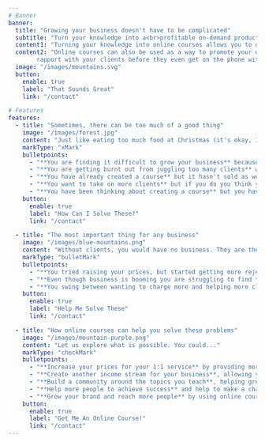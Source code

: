 ```yaml
---
# Banner
banner:
  title: "Growing your business doesn't have to be complicated"
  subtitle: "Turn your knowledge into a<br>profitable on-demand product"
  content1: "Turning your knowledge into online courses allows you to do the work once then benefit over and over."
  content2: "Online courses can also be used as a way to promote your done-with-you or done-for-you services, building up
        rapport with your clients before they even get on the phone with you."
  image: "/images/mountains.svg"
  button:
    enable: true
    label: "That Sounds Great"
    link: "/contact"

# Features
features:
  - title: "Sometimes, there can be too much of a good thing"
    image: "/images/forest.jpg"
    content: "Just like eating too much food at Christmas (it's okay, I do it too), when your business (i.e. you) reaches maximum capacity, growth can slow down and feel like it's weighing you down."
    markType: "xMark"
    bulletpoints:
      - "**You are finding it difficult to grow your business** because you just can't find the time in your jam-packed schedule."
      - "**You are getting burnt out from juggling too many clients** which means your clients are missing out on your best service."
      - "**You have already created a course** but it hasn't sold as well as you wanted it to, just draining money rather than being profitable like you hoped."
      - "**You want to take on more clients** but if you do you think you might explode from having too much work."
      - "**You have been thinking about creating a course** but you have no idea where to start."
    button:
      enable: true 
      label: "How Can I Solve These?"
      link: "/contact"

  - title: "The most important thing for any business"
    image: "/images/blue-mountains.png"
    content: "Without clients, you would have no business. They are the what allow you to make the difference in the world that you want, live the lifestyle you want to live, and create the business you have been dreaming of, but..."
    markType: "bulletMark"
    bulletpoints:
      - "**You tried raising your prices, but started getting more rejections** so you stayed at the same price point, unable to grow your business."
      - "**Even though business is booming you are struggling to find the time to grow your business**, burning out in the work you created for yourself."
      - "**You swing between wanting to charge more and helping more clients** but you either have to help those who need it or those who can pay for it."
    button:
      enable: true
      label: "Help Me Solve These"
      link: "/contact"

  - title: "How online courses can help you solve these problems"
    image: "/images/mountain-purple.png"
    content: "Let us explore what is possible. You could..."
    markType: "checkMark"
    bulletpoints:
      - "**Increase your prices for your 1:1 service** by providing more bespoke sessions by having courses that solve specific problems."
      - "**Create another income stream for your business**, allowing you to take time off with the family, or you can put your foot down and keep growing!"
      - "**Build a community around the topics you teach**, helping groups of people learn and grow under your guidance."
      - "**Help more people to achieve success** and help to make a change in the world."
      - "**Grow your brand and reach more people** by using online courses as a foothold into your content."
    button:
      enable: true
      label: "Get Me An Online Course!"
      link: "/contact"
---
```

